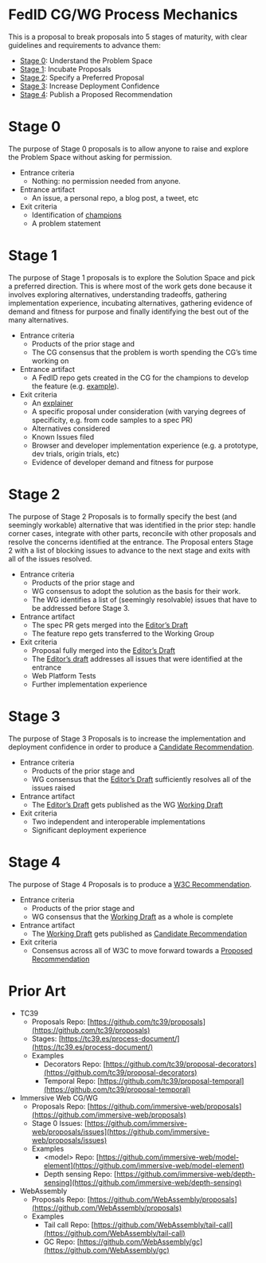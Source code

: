 # FedID CG/WG Process Mechanics

This is a proposal to break proposals into 5 stages of maturity, with clear guidelines and requirements to advance them:

* [Stage 0](#stage0): Understand the Problem Space
* [Stage 1](#stage1): Incubate Proposals
* [Stage 2](#stage2): Specify a Preferred Proposal
* [Stage 3](#stage3): Increase Deployment Confidence
* [Stage 4](#stage4): Publish a Proposed Recommendation

# Stage 0

The purpose of Stage 0 proposals is to allow anyone to raise and explore the Problem Space without asking for permission.  

  * Entrance criteria
    * Nothing: no permission needed from anyone. 
  * Entrance artifact
    * An issue, a personal repo, a blog post, a tweet, etc 
  * Exit criteria
    * Identification of [champions](https://github.com/tc39/how-we-work/blob/main/champion.md)
    * A problem statement 
# Stage 1

The purpose of Stage 1 proposals is to explore the Solution Space and pick a preferred direction. This is where most of the work gets done because it involves exploring alternatives, understanding tradeoffs, gathering implementation experience, incubating alternatives, gathering evidence of demand and fitness for purpose and finally identifying the best out of the many alternatives.

  * Entrance criteria
    * Products of the prior stage and
    * The CG consensus that the problem is worth spending the CG’s time working on
  * Entrance artifact
    * A FedID repo gets created in the CG for the champions to develop the feature (e.g. [example](https://github.com/fedidcg/CrossSiteCookieAccessCredential)).
  * Exit criteria
    * An [explainer](https://tag.w3.org/explainers/)
    * A specific proposal under consideration (with varying degrees of specificity, e.g. from code samples to a spec PR)
    * Alternatives considered
    * Known Issues filed
    * Browser and developer implementation experience (e.g. a prototype, dev trials, origin trials, etc) 
    * Evidence of developer demand and fitness for purpose

# Stage 2

The purpose of Stage 2 Proposals is to formally specify the best (and seemingly workable) alternative that was identified in the prior step: handle corner cases, integrate with other parts, reconcile with other proposals and resolve the concerns identified at the entrance. The Proposal enters Stage 2 with a list of blocking issues to advance to the next stage and exits with all of the issues resolved.

  * Entrance criteria
    * Products of the prior stage and
    * WG consensus to adopt the solution as the basis for their work.
    * The WG identifies a list of (seemingly resolvable) issues that have to be addressed before Stage 3.
  * Entrance artifact
    * The spec PR gets merged into the [Editor’s Draft](https://w3c-fedid.github.io/FedCM/)
    * The feature repo gets transferred to the Working Group 
  * Exit criteria
    * Proposal fully merged into the [Editor’s Draft](https://w3c-fedid.github.io/FedCM/)
    * The [Editor’s draft](https://www.w3.org/policies/process/#editors-draft) addresses all issues that were identified at the entrance
    * Web Platform Tests
    * Further implementation experience
    
# Stage 3

The purpose of Stage 3 Proposals is to increase the implementation and deployment confidence in order to produce a [Candidate Recommendation](https://www.w3.org/policies/process/#RecsCR).

  * Entrance criteria
    * Products of the prior stage and
    * WG consensus that the [Editor’s Draft](https://www.w3.org/policies/process/#editors-draft) sufficiently resolves all of the issues raised
  * Entrance artifact
    * The [Editor’s Draft](https://w3c-fedid.github.io/FedCM/) gets published as the WG [Working Draft](https://www.w3.org/TR/fedcm/)
  * Exit criteria
    * Two independent and interoperable implementations
    * Significant deployment experience
  
# Stage 4

The purpose of Stage 4 Proposals is to produce a [W3C Recommendation](https://www.w3.org/policies/process/#RecsW3C).

  * Entrance criteria
    * Products of the prior stage and
    * WG consensus that the [Working Draft](https://www.w3.org/policies/process/#RecsWD) as a whole is complete
  * Entrance artifact
    * The [Working Draft](https://www.w3.org/policies/process/#RecsWD) gets published as [Candidate Recommendation](https://www.w3.org/policies/process/#RecsCR)
  * Exit criteria
    * Consensus across all of W3C to move forward towards a [Proposed Recommendation](https://www.w3.org/policies/process/#RecsPR) 

# Prior Art

* TC39  
  * Proposals Repo: [https://github.com/tc39/proposals](https://github.com/tc39/proposals)  
  * Stages: [https://tc39.es/process-document/](https://tc39.es/process-document/)   
  * Examples  
    * Decorators Repo: [https://github.com/tc39/proposal-decorators](https://github.com/tc39/proposal-decorators)   
    * Temporal Repo: [https://github.com/tc39/proposal-temporal](https://github.com/tc39/proposal-temporal)   
* Immersive Web CG/WG  
  * Proposals Repo: [https://github.com/immersive-web/proposals](https://github.com/immersive-web/proposals)  
  * Stage 0 Issues: [https://github.com/immersive-web/proposals/issues](https://github.com/immersive-web/proposals/issues)   
  * Examples  
    * \<model\> Repo: [https://github.com/immersive-web/model-element](https://github.com/immersive-web/model-element)  
    * Depth sensing Repo: [https://github.com/immersive-web/depth-sensing](https://github.com/immersive-web/depth-sensing)   
* WebAssembly  
  * Proposals Repo: [https://github.com/WebAssembly/proposals](https://github.com/WebAssembly/proposals)  
  * Examples  
    * Tail call Repo: [https://github.com/WebAssembly/tail-call](https://github.com/WebAssembly/tail-call)  
    * GC Repo: [https://github.com/WebAssembly/gc](https://github.com/WebAssembly/gc)

